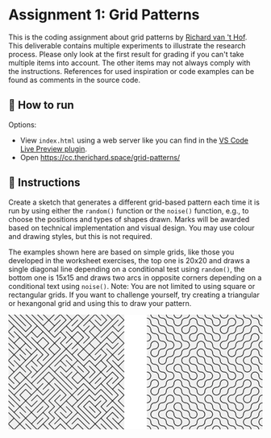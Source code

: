 # Assignment 1: Grid Patterns
This is the coding assignment about grid patterns by [Richard van 't Hof](https://www.therichard.space). This deliverable contains multiple experiments to illustrate the research process. Please only look at the first result for grading if you can't take multiple items into account. The other items may not always comply with the instructions. References for used inspiration or code examples can be found as comments in the source code.

## 🚀 How to run
Options:
- View `index.html` using a web server like you can find in the [VS Code Live Preview plugin](https://marketplace.visualstudio.com/items?itemName=ms-vscode.live-server).
- Open https://cc.therichard.space/grid-patterns/

## 📄 Instructions
Create a sketch that generates a different grid-based pattern each time it is run by using either the `random()` function or the `noise()` function, e.g., to choose the positions and types of shapes drawn. 
Marks will be awarded based on technical implementation and visual design. You may use colour and drawing styles, but this is not required.

The examples shown here are based on simple grids, like those you developed in the worksheet exercises, the top one is 20x20 and draws a single diagonal line depending on a conditional test using `random()`, the bottom one is 15x15 and draws two arcs in opposite corners depending on a conditional text using `noise()`.
Note: You are not limited to using square or rectangular grids. If you want to challenge yourself, try creating a triangular or hexangonal grid and using this to draw your pattern.

![samples](assets/samples.png)

